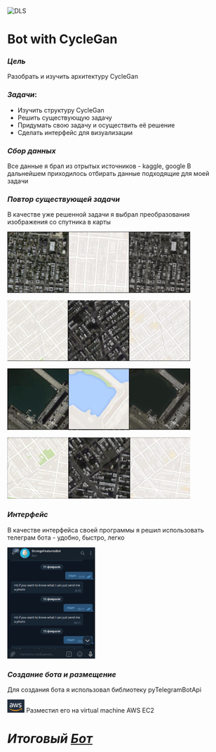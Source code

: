 ![DLS](https://static.wixstatic.com/media/66c28f_824e4300a35b4670bd345218eedc211a~mv2.jpg/v1/fit/w_2500,h_1330,al_c/66c28f_824e4300a35b4670bd345218eedc211a~mv2.jpg)


# **Bot with CycleGan**

### _Цель_
Разобрать и изучить архитектуру CycleGan

### _Задачи_:
- Изучить структуру CycleGan
- Решить существующую задачу
- Придумать свою задачу и осуществить её решение
- Сделать интерфейс для визуализации





### _Сбор данных_
Все данные я брал из отрытых источников - kaggle, google
В дальнейшем приходилось отбирать данные подходящие для моей задачи

### _Повтор существующей задачи_ 
В качестве уже решенной задачи я выбрал преобразования изображения со спутника в карты

![](images/img_2.png)

![](images/img_3.png)

![](images/img_4.png)

![](images/img_5.png)


### _Интерфейс_ 
В качестве интерфейса своей программы я решил использовать телеграм бота - удобно, быстро, легко

![Bot](images/img.png)



### _Создание бота и размещение_
Для создания бота я использовал библиотеку pyTelegramBotApi 

![AWS](images/img_1.png) Разместил его на virtual machine AWS EC2


# _Итоговый [**Бот**](https://t.me/StrangeFeaturesBot)_


 
